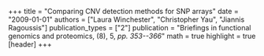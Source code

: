+++
title = "Comparing CNV detection methods for SNP arrays"
date = "2009-01-01"
authors = ["Laura Winchester", "Christopher Yau", "Jiannis Ragoussis"]
publication_types = ["2"]
publication = "Briefings in functional genomics and proteomics, (8), 5, _pp. 353--366_"
math = true
highlight = true
[header]
+++
